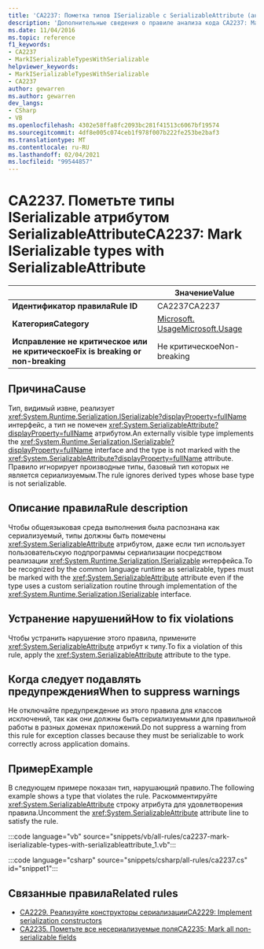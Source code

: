 ```yaml
---
title: 'CA2237: Пометка типов ISerializable с SerializableAttribute (анализ кода)'
description: 'Дополнительные сведения о правиле анализа кода CA2237: Mark Types ISerializable with SerializableAttribute'
ms.date: 11/04/2016
ms.topic: reference
f1_keywords:
- CA2237
- MarkISerializableTypesWithSerializable
helpviewer_keywords:
- MarkISerializableTypesWithSerializable
- CA2237
author: gewarren
ms.author: gewarren
dev_langs:
- CSharp
- VB
ms.openlocfilehash: 4302e58ffa8fc2093bc281f41513c6067bf19574
ms.sourcegitcommit: 4df8e005c074ceb1f978f007b222fe253be2baf3
ms.translationtype: MT
ms.contentlocale: ru-RU
ms.lasthandoff: 02/04/2021
ms.locfileid: "99544857"
---
```

# <a name="ca2237-mark-iserializable-types-with-serializableattribute"></a><span data-ttu-id="ef84f-103">CA2237. Пометьте типы ISerializable атрибутом SerializableAttribute</span><span class="sxs-lookup"><span data-stu-id="ef84f-103">CA2237: Mark ISerializable types with SerializableAttribute</span></span>

| | <span data-ttu-id="ef84f-104">Значение</span><span class="sxs-lookup"><span data-stu-id="ef84f-104">Value</span></span> |
|-|-|
| <span data-ttu-id="ef84f-105">**Идентификатор правила**</span><span class="sxs-lookup"><span data-stu-id="ef84f-105">**Rule ID**</span></span> |<span data-ttu-id="ef84f-106">CA2237</span><span class="sxs-lookup"><span data-stu-id="ef84f-106">CA2237</span></span>|
| <span data-ttu-id="ef84f-107">**Категория**</span><span class="sxs-lookup"><span data-stu-id="ef84f-107">**Category**</span></span> |[<span data-ttu-id="ef84f-108">Microsoft. Usage</span><span class="sxs-lookup"><span data-stu-id="ef84f-108">Microsoft.Usage</span></span>](usage-warnings.md)|
| <span data-ttu-id="ef84f-109">**Исправление не критическое или не критическое**</span><span class="sxs-lookup"><span data-stu-id="ef84f-109">**Fix is breaking or non-breaking**</span></span> |<span data-ttu-id="ef84f-110">Не критическое</span><span class="sxs-lookup"><span data-stu-id="ef84f-110">Non-breaking</span></span>|

## <a name="cause"></a><span data-ttu-id="ef84f-111">Причина</span><span class="sxs-lookup"><span data-stu-id="ef84f-111">Cause</span></span>

<span data-ttu-id="ef84f-112">Тип, видимый извне, реализует <xref:System.Runtime.Serialization.ISerializable?displayProperty=fullName> интерфейс, а тип не помечен <xref:System.SerializableAttribute?displayProperty=fullName> атрибутом.</span><span class="sxs-lookup"><span data-stu-id="ef84f-112">An externally visible type implements the <xref:System.Runtime.Serialization.ISerializable?displayProperty=fullName> interface and the type is not marked with the <xref:System.SerializableAttribute?displayProperty=fullName> attribute.</span></span> <span data-ttu-id="ef84f-113">Правило игнорирует производные типы, базовый тип которых не является сериализуемым.</span><span class="sxs-lookup"><span data-stu-id="ef84f-113">The rule ignores derived types whose base type is not serializable.</span></span>

## <a name="rule-description"></a><span data-ttu-id="ef84f-114">Описание правила</span><span class="sxs-lookup"><span data-stu-id="ef84f-114">Rule description</span></span>

<span data-ttu-id="ef84f-115">Чтобы общеязыковая среда выполнения была распознана как сериализуемый, типы должны быть помечены <xref:System.SerializableAttribute> атрибутом, даже если тип использует пользовательскую подпрограммы сериализации посредством реализации <xref:System.Runtime.Serialization.ISerializable> интерфейса.</span><span class="sxs-lookup"><span data-stu-id="ef84f-115">To be recognized by the common language runtime as serializable, types must be marked with the <xref:System.SerializableAttribute> attribute even if the type uses a custom serialization routine through implementation of the <xref:System.Runtime.Serialization.ISerializable> interface.</span></span>

## <a name="how-to-fix-violations"></a><span data-ttu-id="ef84f-116">Устранение нарушений</span><span class="sxs-lookup"><span data-stu-id="ef84f-116">How to fix violations</span></span>

<span data-ttu-id="ef84f-117">Чтобы устранить нарушение этого правила, примените <xref:System.SerializableAttribute> атрибут к типу.</span><span class="sxs-lookup"><span data-stu-id="ef84f-117">To fix a violation of this rule, apply the <xref:System.SerializableAttribute> attribute to the type.</span></span>

## <a name="when-to-suppress-warnings"></a><span data-ttu-id="ef84f-118">Когда следует подавлять предупреждения</span><span class="sxs-lookup"><span data-stu-id="ef84f-118">When to suppress warnings</span></span>

<span data-ttu-id="ef84f-119">Не отключайте предупреждение из этого правила для классов исключений, так как они должны быть сериализуемыми для правильной работы в разных доменах приложений.</span><span class="sxs-lookup"><span data-stu-id="ef84f-119">Do not suppress a warning from this rule for exception classes because they must be serializable to work correctly across application domains.</span></span>

## <a name="example"></a><span data-ttu-id="ef84f-120">Пример</span><span class="sxs-lookup"><span data-stu-id="ef84f-120">Example</span></span>

<span data-ttu-id="ef84f-121">В следующем примере показан тип, нарушающий правило.</span><span class="sxs-lookup"><span data-stu-id="ef84f-121">The following example shows a type that violates the rule.</span></span> <span data-ttu-id="ef84f-122">Раскомментируйте <xref:System.SerializableAttribute> строку атрибута для удовлетворения правила.</span><span class="sxs-lookup"><span data-stu-id="ef84f-122">Uncomment the <xref:System.SerializableAttribute> attribute line to satisfy the rule.</span></span>

:::code language="vb" source="snippets/vb/all-rules/ca2237-mark-iserializable-types-with-serializableattribute_1.vb":::

:::code language="csharp" source="snippets/csharp/all-rules/ca2237.cs" id="snippet1":::

## <a name="related-rules"></a><span data-ttu-id="ef84f-123">Связанные правила</span><span class="sxs-lookup"><span data-stu-id="ef84f-123">Related rules</span></span>

- [<span data-ttu-id="ef84f-124">CA2229. Реализуйте конструкторы сериализации</span><span class="sxs-lookup"><span data-stu-id="ef84f-124">CA2229: Implement serialization constructors</span></span>](ca2229.md)
- [<span data-ttu-id="ef84f-125">CA2235. Пометьте все несериализуемые поля</span><span class="sxs-lookup"><span data-stu-id="ef84f-125">CA2235: Mark all non-serializable fields</span></span>](ca2235.md)
